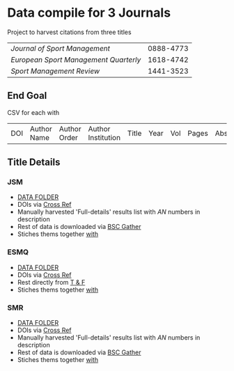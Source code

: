 # Data compile for 3 Journals

Project to harvest citations from three titles

|||
|---|---|
| _Journal of Sport Management_ | 0888-4773 |
| _European Sport Management Quarterly_ | 1618-4742 |
| _Sport Management Review_ | 1441-3523 |


## End Goal

CSV for each with

||||||||||
|---|---|---|---|---|---|---|---|---|
|DOI|Author Name|Author Order|Author Institution|Title|Year|Vol|Pages|Abstract|Keywords|Corresponding Author|


## Title Details

### JSM

- [DATA FOLDER](J_DATA_JSM)
- DOIs via [Cross Ref](DOI_Harvest_via_Cross_Ref.ipynb)
- Manually harvested 'Full-details' results list with _AN_ numbers in description
- Rest of data is downloaded via [BSC Gather](BSC_Gather.ipynb)
- Stiches thems together [with]()

### ESMQ

- [DATA FOLDER](J_DATA_ESMQ)
- DOIs via [Cross Ref](DOI_Harvest_via_Cross_Ref.ipynb)
- Rest directly from [T & F](T_and_F_data_grab.ipynb) 
- Stiches thems together [with]()

### SMR

- [DATA FOLDER](J_DATA_SMR)
- DOIs via [Cross Ref](DOI_Harvest_via_Cross_Ref.ipynb)
- Manually harvested 'Full-details' results list with _AN_ numbers in description
- Rest of data is downloaded via [BSC Gather](BSC_Gather.ipynb)
- Stiches thems together [with]()

